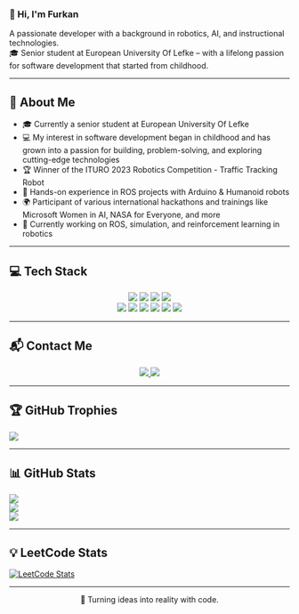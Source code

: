 ### 👋 Hi, I'm Furkan  

A passionate developer with a background in robotics, AI, and instructional technologies.  
🎓 Senior student at European University Of Lefke – with a lifelong passion for software development that started from childhood.  

---

## 📌 About Me
- 🎓 Currently a senior student at European University Of Lefke  
- 💻 My interest in software development began in childhood and has grown into a passion for building, problem-solving, and exploring cutting-edge technologies  
- 🏆 Winner of the ITURO 2023 Robotics Competition - Traffic Tracking Robot  
- 🤖 Hands-on experience in ROS projects with Arduino & Humanoid robots  
- 🌍 Participant of various international hackathons and trainings like Microsoft Women in AI, NASA for Everyone, and more  
- 🔬 Currently working on ROS, simulation, and reinforcement learning in robotics  

---

## 💻 Tech Stack  

<p align="center">
  
  <!-- Languages -->
  <img src="https://img.shields.io/badge/Python-3776AB?style=for-the-badge&logo=python&logoColor=white"/>
  <img src="https://img.shields.io/badge/C++-00599C?style=for-the-badge&logo=cplusplus&logoColor=white"/>
  <img src="https://img.shields.io/badge/Java-007396?style=for-the-badge&logo=java&logoColor=white"/>
  <img src="https://img.shields.io/badge/Kotlin-0095D5?style=for-the-badge&logo=kotlin&logoColor=white"/>
  
  <br/>
  
  <!-- Tools -->
  <img src="https://img.shields.io/badge/React-20232A?style=for-the-badge&logo=react&logoColor=61DAFB"/>
  <img src="https://img.shields.io/badge/n8n-FF6D70?style=for-the-badge&logo=n8n&logoColor=white"/>
  <img src="https://img.shields.io/badge/ROS-22314E?style=for-the-badge&logo=ros&logoColor=white"/>
  <img src="https://img.shields.io/badge/Gazebo-FF6F00?style=for-the-badge&logo=ros&logoColor=white"/>
  <img src="https://img.shields.io/badge/TensorFlow-FF6F00?style=for-the-badge&logo=tensorflow&logoColor=white"/>
  <img src="https://img.shields.io/badge/PyTorch-EE4C2C?style=for-the-badge&logo=pytorch&logoColor=white"/>
  
</p>

---

## 📬 Contact Me  

<p align="center">
  <a href="https://www.linkedin.com/in/furkan-arda-y%C4%B1lmaz-dev/">
    <img src="https://img.shields.io/badge/LinkedIn-0A66C2?style=for-the-badge&logo=linkedin&logoColor=white"/>
  </a>
  <a href="mailto:furkanyilmaz.andev@gmail.com">
    <img src="https://img.shields.io/badge/Gmail-D14836?style=for-the-badge&logo=gmail&logoColor=white"/>
  </a>
</p>

---

## 🏆 GitHub Trophies
![](https://github-profile-trophy.vercel.app/?username=KULLANICIADIN&theme=darkhub&no-frame=false&no-bg=false&margin-w=4)

---

## 📊 GitHub Stats
![](https://github-readme-stats.vercel.app/api?username=KULLANICIADIN&theme=radical&hide_border=false&include_all_commits=true&count_private=true)  
![](https://github-readme-streak-stats.herokuapp.com/?user=KULLANICIADIN&theme=radical&hide_border=false)  
![](https://github-readme-stats.vercel.app/api/top-langs/?username=KULLANICIADIN&theme=radical&hide_border=false&layout=compact)

---

## 💡 LeetCode Stats
[![LeetCode Stats](https://leetcard.jacoblin.cool/user4150x?theme=dark&font=Karma&ext=heatmap)](https://leetcode.com/user4150x)

---

<p align="center">
 🚀 Turning ideas into reality with code.
</p>
